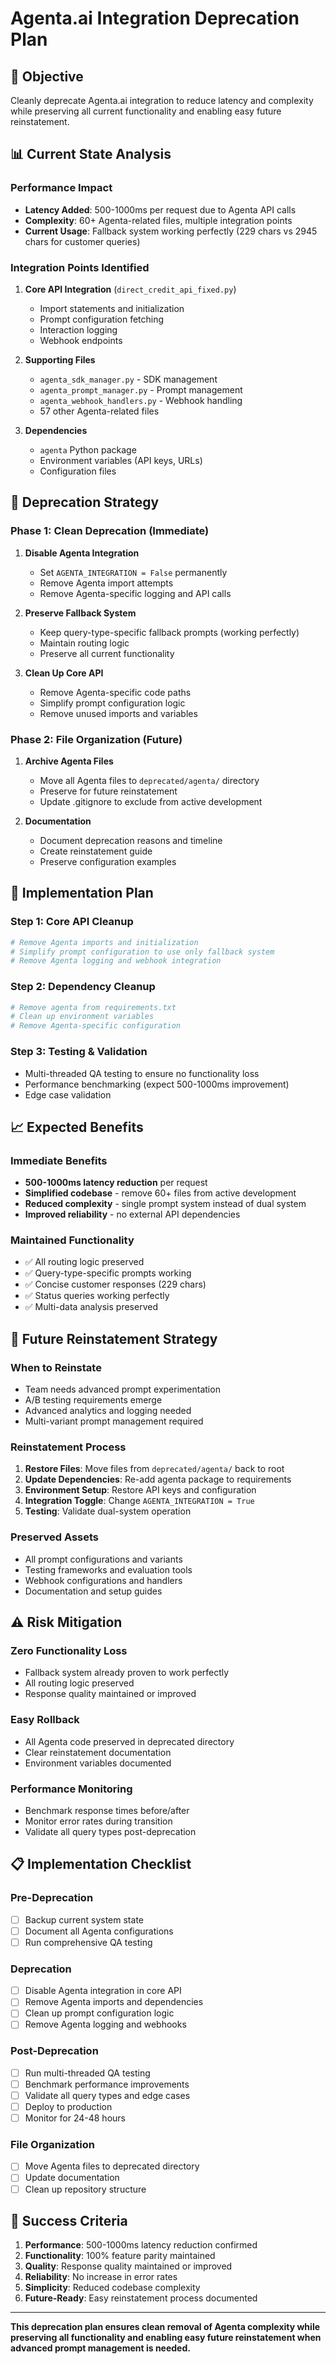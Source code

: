 # Agenta.ai Integration Deprecation Plan

## 🎯 **Objective**

Cleanly deprecate Agenta.ai integration to reduce latency and complexity while preserving all current functionality and enabling easy future reinstatement.

## 📊 **Current State Analysis**

### **Performance Impact**

- **Latency Added**: 500-1000ms per request due to Agenta API calls
- **Complexity**: 60+ Agenta-related files, multiple integration points
- **Current Usage**: Fallback system working perfectly (229 chars vs 2945 chars for customer queries)

### **Integration Points Identified**

1. **Core API Integration** (`direct_credit_api_fixed.py`)

   - Import statements and initialization
   - Prompt configuration fetching
   - Interaction logging
   - Webhook endpoints

2. **Supporting Files**

   - `agenta_sdk_manager.py` - SDK management
   - `agenta_prompt_manager.py` - Prompt management
   - `agenta_webhook_handlers.py` - Webhook handling
   - 57 other Agenta-related files

3. **Dependencies**
   - `agenta` Python package
   - Environment variables (API keys, URLs)
   - Configuration files

## 🔧 **Deprecation Strategy**

### **Phase 1: Clean Deprecation (Immediate)**

1. **Disable Agenta Integration**

   - Set `AGENTA_INTEGRATION = False` permanently
   - Remove Agenta import attempts
   - Remove Agenta-specific logging and API calls

2. **Preserve Fallback System**

   - Keep query-type-specific fallback prompts (working perfectly)
   - Maintain routing logic
   - Preserve all current functionality

3. **Clean Up Core API**
   - Remove Agenta-specific code paths
   - Simplify prompt configuration logic
   - Remove unused imports and variables

### **Phase 2: File Organization (Future)**

1. **Archive Agenta Files**

   - Move all Agenta files to `deprecated/agenta/` directory
   - Preserve for future reinstatement
   - Update .gitignore to exclude from active development

2. **Documentation**
   - Document deprecation reasons and timeline
   - Create reinstatement guide
   - Preserve configuration examples

## 🚀 **Implementation Plan**

### **Step 1: Core API Cleanup**

```python
# Remove Agenta imports and initialization
# Simplify prompt configuration to use only fallback system
# Remove Agenta logging and webhook integration
```

### **Step 2: Dependency Cleanup**

```bash
# Remove agenta from requirements.txt
# Clean up environment variables
# Remove Agenta-specific configuration
```

### **Step 3: Testing & Validation**

- Multi-threaded QA testing to ensure no functionality loss
- Performance benchmarking (expect 500-1000ms improvement)
- Edge case validation

## 📈 **Expected Benefits**

### **Immediate Benefits**

- **500-1000ms latency reduction** per request
- **Simplified codebase** - remove 60+ files from active development
- **Reduced complexity** - single prompt system instead of dual system
- **Improved reliability** - no external API dependencies

### **Maintained Functionality**

- ✅ All routing logic preserved
- ✅ Query-type-specific prompts working
- ✅ Concise customer responses (229 chars)
- ✅ Status queries working perfectly
- ✅ Multi-data analysis preserved

## 🔄 **Future Reinstatement Strategy**

### **When to Reinstate**

- Team needs advanced prompt experimentation
- A/B testing requirements emerge
- Advanced analytics and logging needed
- Multi-variant prompt management required

### **Reinstatement Process**

1. **Restore Files**: Move files from `deprecated/agenta/` back to root
2. **Update Dependencies**: Re-add agenta package to requirements
3. **Environment Setup**: Restore API keys and configuration
4. **Integration Toggle**: Change `AGENTA_INTEGRATION = True`
5. **Testing**: Validate dual-system operation

### **Preserved Assets**

- All prompt configurations and variants
- Testing frameworks and evaluation tools
- Webhook configurations and handlers
- Documentation and setup guides

## ⚠️ **Risk Mitigation**

### **Zero Functionality Loss**

- Fallback system already proven to work perfectly
- All routing logic preserved
- Response quality maintained or improved

### **Easy Rollback**

- All Agenta code preserved in deprecated directory
- Clear reinstatement documentation
- Environment variables documented

### **Performance Monitoring**

- Benchmark response times before/after
- Monitor error rates during transition
- Validate all query types post-deprecation

## 📋 **Implementation Checklist**

### **Pre-Deprecation**

- [ ] Backup current system state
- [ ] Document all Agenta configurations
- [ ] Run comprehensive QA testing

### **Deprecation**

- [ ] Disable Agenta integration in core API
- [ ] Remove Agenta imports and dependencies
- [ ] Clean up prompt configuration logic
- [ ] Remove Agenta logging and webhooks

### **Post-Deprecation**

- [ ] Run multi-threaded QA testing
- [ ] Benchmark performance improvements
- [ ] Validate all query types and edge cases
- [ ] Deploy to production
- [ ] Monitor for 24-48 hours

### **File Organization**

- [ ] Move Agenta files to deprecated directory
- [ ] Update documentation
- [ ] Clean up repository structure

## 🎯 **Success Criteria**

1. **Performance**: 500-1000ms latency reduction confirmed
2. **Functionality**: 100% feature parity maintained
3. **Quality**: Response quality maintained or improved
4. **Reliability**: No increase in error rates
5. **Simplicity**: Reduced codebase complexity
6. **Future-Ready**: Easy reinstatement process documented

---

**This deprecation plan ensures clean removal of Agenta complexity while preserving all functionality and enabling easy future reinstatement when advanced prompt management is needed.**
